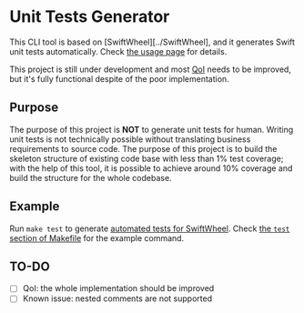 # Unit Tests Generator

This CLI tool is based on [SwiftWheel][../SwiftWheel], and it generates Swift unit tests automatically. Check [the usage page](USAGE.md) for details.

This project is still under development and most [QoI](https://github.com/apple/swift/blob/main/docs/Lexicon.md#qoi) needs to be improved, but it's fully functional despite of the poor implementation.

## Purpose

The purpose of this project is **NOT** to generate unit tests for human. Writing unit tests is not technically possible without translating business requirements to source code. The purpose of this project is to build the skeleton structure of existing code base with less than 1% test coverage; with the help of this tool, it is possible to achieve around 10% coverage and build the structure for the whole codebase.

## Example

Run `make test` to generate [automated tests for SwiftWheel](../SwiftWheel/Tests/). Check [the `test` section of Makefile](Makefile) for the example command.

## TO-DO

- [ ] QoI: the whole implementation should be improved
- [ ] Known issue: nested comments are not supported
